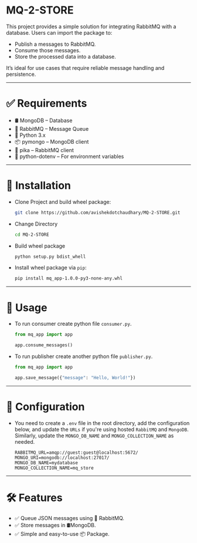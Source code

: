 # MQ-2-STORE
This project provides a simple solution for integrating RabbitMQ with a database. Users can import the package to:

- Publish a messages to RabbitMQ.
- Consume those messages.
- Store the processed data into a database.

It’s ideal for use cases that require reliable message handling and persistence.

---
# ✅ Requirements

- 🛢️ MongoDB – Database
- 📩 RabbitMQ – Message Queue
- 🐍 Python 3.x
- 📦 pymongo – MongoDB client
- 📨 pika – RabbitMQ client
- 🔧 python-dotenv – For environment variables
---

# 🚀 Installation

- Clone Project and build wheel package:
    ```sh
    git clone https://github.com/avishekdotchaudhary/MQ-2-STORE.git
- Change Directory   
   ```sh  
   cd MQ-2-STORE
- Build wheel package
    ```sh
    python setup.py bdist_whell
- Install wheel package via `pip`:
    ```sh
    pip install mq_app-1.0.0-py3-none-any.whl
---
# 📖 Usage

- To run consumer create python file `consumer.py`.
    ```python
    from mq_app import app
    
    app.consume_messages()
- To run publisher create another python file `publisher.py`.
    ````python
    from mq_app import app
    
    app.save_message({"message": "Hello, World!"})
---
# 🔧 Configuration

- You need to create a `.env` file in the root directory, add the configuration below, and update the `URLs` if you're using hosted `RabbitMQ` and `MongoDB`. Similarly, update the `MONGO_DB_NAME` and `MONGO_COLLECTION_NAME` as needed.
  ````.env
  RABBITMQ_URL=amqp://guest:guest@localhost:5672/
  MONGO_URI=mongodb://localhost:27017/
  MONGO_DB_NAME=mydatabase
  MONGO_COLLECTION_NAME=mq_store
---
# 🛠 Features

- ✅ Queue JSON messages using 📩 RabbitMQ.
- ✅ Store messages in 🛢️MongoDB.
- ✅ Simple and easy-to-use 📦 Package.